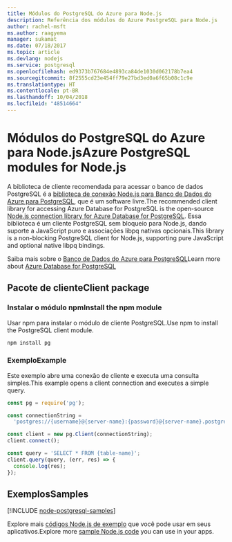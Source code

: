 ```yaml
---
title: Módulos do PostgreSQL do Azure para Node.js
description: Referência dos módulos do Azure PostgreSQL para Node.js
author: rachel-msft
ms.author: raagyema
manager: sukamat
ms.date: 07/18/2017
ms.topic: article
ms.devlang: nodejs
ms.service: postgresql
ms.openlocfilehash: ed9373b767684e4893ca84de1030d062178b7ea4
ms.sourcegitcommit: 8f2555cd23e454ff79e27bd3ed0a6f65b08c1c9e
ms.translationtype: HT
ms.contentlocale: pt-BR
ms.lasthandoff: 10/04/2018
ms.locfileid: "48514664"
---
```

# <a name="azure-postgresql-modules-for-nodejs"></a><span data-ttu-id="1ecb1-103">Módulos do PostgreSQL do Azure para Node.js</span><span class="sxs-lookup"><span data-stu-id="1ecb1-103">Azure PostgreSQL modules for Node.js</span></span>

<span data-ttu-id="1ecb1-104">A biblioteca de cliente recomendada para acessar o banco de dados PostgreSQL é a [biblioteca de conexão Node.js para Banco de Dados do Azure para PostgreSQL](https://www.npmjs.com/package/pg), que é um software livre.</span><span class="sxs-lookup"><span data-stu-id="1ecb1-104">The recommended client library for accessing Azure Database for PostgreSQL is the open-source [Node.js connection library for Azure Database for PostgreSQL](https://www.npmjs.com/package/pg).</span></span> <span data-ttu-id="1ecb1-105">Essa biblioteca é um cliente PostgreSQL sem bloqueio para Node.js, dando suporte a JavaScript puro e associações libpq nativas opcionais.</span><span class="sxs-lookup"><span data-stu-id="1ecb1-105">This library is a non-blocking PostgreSQL client for Node.js, supporting pure JavaScript and optional native libpq bindings.</span></span>

<span data-ttu-id="1ecb1-106">Saiba mais sobre o [Banco de Dados do Azure para PostgreSQL](https://docs.microsoft.com/azure/postgresql/)</span><span class="sxs-lookup"><span data-stu-id="1ecb1-106">Learn more about [Azure Database for PostgreSQL](https://docs.microsoft.com/azure/postgresql/)</span></span>

## <a name="client-package"></a><span data-ttu-id="1ecb1-107">Pacote de cliente</span><span class="sxs-lookup"><span data-stu-id="1ecb1-107">Client package</span></span>

### <a name="install-the-npm-module"></a><span data-ttu-id="1ecb1-108">Instalar o módulo npm</span><span class="sxs-lookup"><span data-stu-id="1ecb1-108">Install the npm module</span></span>

<span data-ttu-id="1ecb1-109">Usar npm para instalar o módulo de cliente PostgreSQL.</span><span class="sxs-lookup"><span data-stu-id="1ecb1-109">Use npm to install the PostgreSQL client module.</span></span>

```bash
npm install pg
```   

### <a name="example"></a><span data-ttu-id="1ecb1-110">Exemplo</span><span class="sxs-lookup"><span data-stu-id="1ecb1-110">Example</span></span>

<span data-ttu-id="1ecb1-111">Este exemplo abre uma conexão de cliente e executa uma consulta simples.</span><span class="sxs-lookup"><span data-stu-id="1ecb1-111">This example opens a client connection and executes a simple query.</span></span>

```javascript
const pg = require('pg');

const connectionString =
  'postgres://{username}@{server-name}:{password}@{server-name}.postgres.database.azure.com:5432/{database-name}?ssl=true';

const client = new pg.Client(connectionString);
client.connect();

const query = 'SELECT * FROM {table-name}';
client.query(query, (err, res) => {
  console.log(res);
});
```

## <a name="samples"></a><span data-ttu-id="1ecb1-112">Exemplos</span><span class="sxs-lookup"><span data-stu-id="1ecb1-112">Samples</span></span>

[!INCLUDE [node-postgresql-samples](../docs-ref-conceptual/includes/postgresql-samples.md)]

<span data-ttu-id="1ecb1-113">Explore mais [códigos Node.js de exemplo](https://azure.microsoft.com/resources/samples/?platform=nodejs) que você pode usar em seus aplicativos.</span><span class="sxs-lookup"><span data-stu-id="1ecb1-113">Explore more [sample Node.js code](https://azure.microsoft.com/resources/samples/?platform=nodejs) you can use in your apps.</span></span>
